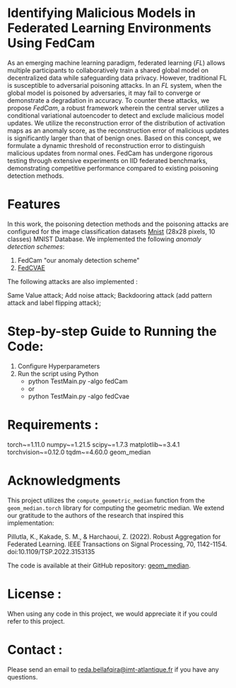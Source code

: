 # Identifying Malicious Models in Federated Learning Environments Using FedCam

As an emerging machine learning paradigm, federated learning (*FL*) allows multiple participants to collaboratively train a shared global model on decentralized data while safeguarding data privacy. However, traditional FL is susceptible to adversarial poisoning attacks. In an *FL* system, when the global model is poisoned by adversaries, it may fail to converge or demonstrate a degradation in accuracy. To counter these attacks, we propose *FedCam*, a robust framework wherein the central server utilizes a conditional variational autoencoder to detect and exclude malicious model updates. We utilize the reconstruction error of the distribution of activation maps as an anomaly score, as the reconstruction error of malicious updates is significantly larger than that of benign ones. Based on this concept, we formulate a dynamic threshold of reconstruction error to distinguish malicious updates from normal ones. FedCam has undergone rigorous testing through extensive experiments on IID federated benchmarks, demonstrating competitive performance compared to existing poisoning detection methods.

# Features
In this work, the poisoning detection methods and the poisoning attacks are configured for the image classification datasets [Mnist](https://www.image-net.org) (28x28 pixels, 10 classes) MNIST Database. 
We implemented the following *anomaly detection schemes*:
1. FedCam "our anomaly detection scheme"
1. [FedCVAE](https://ieeexplore.ieee.org/abstract/document/9460523) 

The following attacks are also implemented :

Same Value attack;
Add noise attack; 
Backdooring attack (add pattern attack and label flipping attack);
# Step-by-step Guide to Running the Code:
1. Configure Hyperparameters
2. Run the script using Python
   - python TestMain.py -algo fedCam
   - or
   - python TestMain.py -algo fedCvae

# Requirements : 
torch~=1.11.0
numpy~=1.21.5
scipy~=1.7.3
matplotlib~=3.4.1
torchvision~=0.12.0
tqdm~=4.60.0
geom_median

# Acknowledgments

This project utilizes the `compute_geometric_median` function from the `geom_median.torch` library for computing the geometric median. We extend our gratitude to the authors of the research that inspired this implementation:

Pillutla, K., Kakade, S. M., & Harchaoui, Z. (2022). Robust Aggregation for Federated Learning. IEEE Transactions on Signal Processing, 70, 1142-1154. doi:10.1109/TSP.2022.3153135

The code is available at their GitHub repository: [geom_median](https://github.com/krishnap25/geom_median).

# License :
When using any code in this project, we would appreciate it if you could refer to this project.

# Contact :
Please send an email to reda.bellafqira@imt-atlantique.fr if you have any questions.
